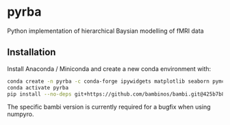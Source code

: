 # pyrba
Python implementation of hierarchical Baysian modelling of fMRI data

## Installation

Install Anaconda / Miniconda and create a new conda environment with:

```bash
conda create -n pyrba -c conda-forge ipywidgets matplotlib seaborn pymc numpyro ipykernel arviz formulae
conda activate pyrba
pip install --no-deps git+https://github.com/bambinos/bambi.git@425b7b88f01f093ed131433d8559bcc6e6d23bf8
```

The specific bambi version is currently required for a bugfix when using numpyro.
